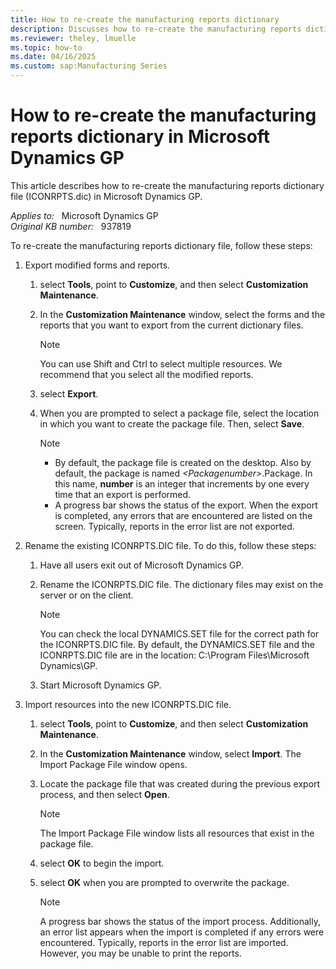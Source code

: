 ```yaml
---
title: How to re-create the manufacturing reports dictionary
description: Discusses how to re-create the manufacturing reports dictionary (ICONRPTS.dic) in Microsoft Dynamics GP.
ms.reviewer: theley, lmuelle
ms.topic: how-to
ms.date: 04/16/2025
ms.custom: sap:Manufacturing Series
---
```

# How to re-create the manufacturing reports dictionary in Microsoft Dynamics GP

This article describes how to re-create the manufacturing reports dictionary file (ICONRPTS.dic) in Microsoft Dynamics GP.

_Applies to:_ &nbsp; Microsoft Dynamics GP  
_Original KB number:_ &nbsp; 937819

To re-create the manufacturing reports dictionary file, follow these steps:

1. Export modified forms and reports.

   1. select **Tools**, point to **Customize**, and then select **Customization Maintenance**.
   2. In the **Customization Maintenance** window, select the forms and the reports that you want to export from the current dictionary files.

       > [!NOTE]
       > You can use Shift and Ctrl to select multiple resources. We recommend that you select all the modified reports.

   3. select **Export**.
   4. When you are prompted to select a package file, select the location in which you want to create the package file. Then, select **Save**.

      > [!NOTE]
      >
      > - By default, the package file is created on the desktop. Also by default, the package is named *\<Packagenumber>*.Package. In this name, **number** is an integer that increments by one every time that an export is performed.
      > - A progress bar shows the status of the export. When the export is completed, any errors that are encountered are listed on the screen. Typically, reports in the error list are not exported.

2. Rename the existing ICONRPTS.DIC file. To do this, follow these steps:

   1. Have all users exit out of Microsoft Dynamics GP.
   2. Rename the ICONRPTS.DIC file. The dictionary files may exist on the server or on the client.

        > [!NOTE]
        > You can check the local DYNAMICS.SET file for the correct path for the ICONRPTS.DIC file. By default, the DYNAMICS.SET file and the ICONRPTS.DIC file are in the location: C:\Program Files\Microsoft Dynamics\GP.

   3. Start Microsoft Dynamics GP.

3. Import resources into the new ICONRPTS.DIC file.

   1. select **Tools**, point to **Customize**, and then select **Customization Maintenance**.
   2. In the **Customization Maintenance** window, select **Import**. The Import Package File window opens.
   3. Locate the package file that was created during the previous export process, and then select **Open**.

        > [!NOTE]
        > The Import Package File window lists all resources that exist in the package file.
   4. select **OK** to begin the import.
   5. select **OK** when you are prompted to overwrite the package.

        > [!NOTE]
        > A progress bar shows the status of the import process. Additionally, an error list appears when the import is completed if any errors were encountered. Typically, reports in the error list are imported. However, you may be unable to print the reports.

